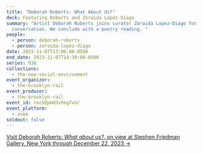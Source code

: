 ```yaml
---
title: "Deborah Roberts: What About Us?"
deck: Featuring Roberts and Zoraida Lopez-Diago
summary: "Artist Deborah Roberts joins curator Zoraida Lopez-Diago for a
  conversation. We conclude with a poetry reading. "
people:
  - person: deborah-roberts
  - person: zoraida-lopez-diago
date: 2023-11-07T13:00:00-0500
end_date: 2023-11-07T14:30:00-0500
series: 936
collections:
  - the-new-social-environment
event_organizer:
  - the-brooklyn-rail
event_producer:
  - the-brooklyn-rail
event_id: recSQpmH3vheg7xGr
event_platform:
  - zoom
soldout: false
---
```

[V﻿isit Deborah Roberts: *What about us?*, on view at Stephen Friedman Gallery, New York through December 22, 2023 →](https://www.stephenfriedman.com/exhibitions/180-deborah-roberts-what-about-us-stephen-friedman-gallery-new-york/)
